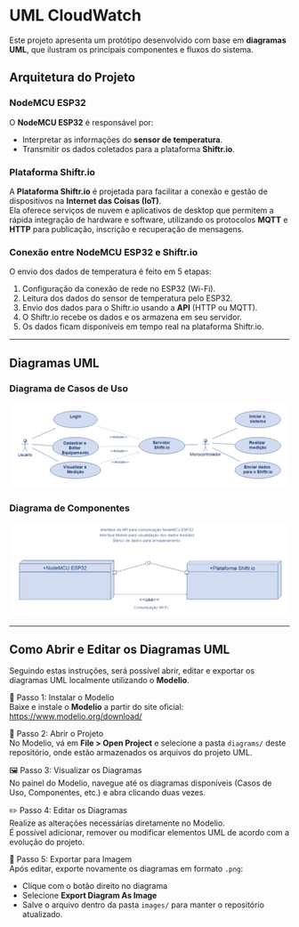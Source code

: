 # UML CloudWatch

Este projeto apresenta um protótipo desenvolvido com base em **diagramas UML**, que ilustram os principais componentes e fluxos do sistema.

## Arquitetura do Projeto

### NodeMCU ESP32
O **NodeMCU ESP32** é responsável por:
- Interpretar as informações do **sensor de temperatura**.  
- Transmitir os dados coletados para a plataforma **Shiftr.io**.  

### Plataforma Shiftr.io
A **Plataforma Shiftr.io** é projetada para facilitar a conexão e gestão de dispositivos na **Internet das Coisas (IoT)**.  
Ela oferece serviços de nuvem e aplicativos de desktop que permitem a rápida integração de hardware e software, utilizando os protocolos **MQTT** e **HTTP** para publicação, inscrição e recuperação de mensagens.  

### Conexão entre NodeMCU ESP32 e Shiftr.io
O envio dos dados de temperatura é feito em 5 etapas:  
1. Configuração da conexão de rede no ESP32 (Wi-Fi).  
2. Leitura dos dados do sensor de temperatura pelo ESP32.  
3. Envio dos dados para o Shiftr.io usando a **API** (HTTP ou MQTT).  
4. O Shiftr.io recebe os dados e os armazena em seu servidor.  
5. Os dados ficam disponíveis em tempo real na plataforma Shiftr.io.  

---

## Diagramas UML

### Diagrama de Casos de Uso
![Diagrama de Casos de Uso](images/Diagrama_Casos_de_Uso.png)

### Diagrama de Componentes
![Diagrama de Componentes](images/Diagrama_Componentes.png)

---

## Como Abrir e Editar os Diagramas UML

Seguindo estas instruções, será possível abrir, editar e exportar os diagramas UML localmente utilizando o **Modelio**.

🔧 Passo 1: Instalar o Modelio  
Baixe e instale o **Modelio** a partir do site oficial:  
https://www.modelio.org/download/

📂 Passo 2: Abrir o Projeto  
No Modelio, vá em **File > Open Project** e selecione a pasta `diagrams/` deste repositório, onde estão armazenados os arquivos do projeto UML.

🖼️ Passo 3: Visualizar os Diagramas  
No painel do Modelio, navegue até os diagramas disponíveis (Casos de Uso, Componentes, etc.) e abra clicando duas vezes.

✏️ Passo 4: Editar os Diagramas  
Realize as alterações necessárias diretamente no Modelio.  
É possível adicionar, remover ou modificar elementos UML de acordo com a evolução do projeto.

💾 Passo 5: Exportar para Imagem  
Após editar, exporte novamente os diagramas em formato `.png`:  
- Clique com o botão direito no diagrama  
- Selecione **Export Diagram As Image**  
- Salve o arquivo dentro da pasta `images/` para manter o repositório atualizado.  

